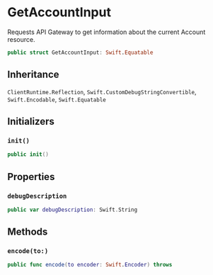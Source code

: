# GetAccountInput

Requests API Gateway to get information about the current Account resource.

``` swift
public struct GetAccountInput: Swift.Equatable 
```

## Inheritance

`ClientRuntime.Reflection`, `Swift.CustomDebugStringConvertible`, `Swift.Encodable`, `Swift.Equatable`

## Initializers

### `init()`

``` swift
public init() 
```

## Properties

### `debugDescription`

``` swift
public var debugDescription: Swift.String 
```

## Methods

### `encode(to:)`

``` swift
public func encode(to encoder: Swift.Encoder) throws 
```
